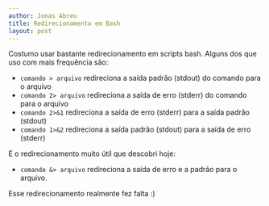 ```yaml
---
author: Jonas Abreu
title: Redirecionamento em Bash
layout: post
---
```


Costumo usar bastante redirecionamento em scripts bash. Alguns dos que uso com mais frequência são:

* `comando > arquivo` redireciona a saída padrão (stdout) do comando para o arquivo
* `comando 2> arquivo` redireciona a saída de erro (stderr) do comando para o arquivo
* `comando 2>&1` redireciona a saída de erro (stderr) para a saída padrão (stdout)
* `comando 1>&2` redireciona a saída padrão (stdout) para a saída de erro (stderr)

E o redirecionamento muito útil que descobri hoje:

* `comando &> arquivo` redireciona a saída de erro e a padrão para o arquivo.

Esse redirecionamento realmente fez falta :)

